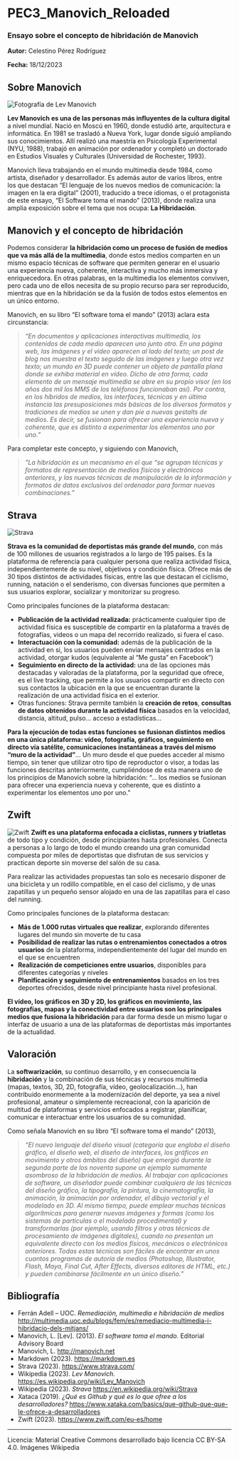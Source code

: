 # PEC3_Manovich_Reloaded
### Ensayo sobre el concepto de hibridación de Manovich

**Autor:** Celestino Pérez Rodríguez

**Fecha:** 18/12/2023

## Sobre Manovich
![Fotografía de Lev Manovich](https://upload.wikimedia.org/wikipedia/commons/thumb/9/93/Lev_Manovich_%E2%80%94_How_to_analyze_culture_using_social_networks.jpg/800px-Lev_Manovich_%E2%80%94_How_to_analyze_culture_using_social_networks.jpg)

**Lev Manovich es una de las personas más influyentes de la cultura digital** a nivel mundial. Nació en Moscú en 1960, donde estudió arte, arquitectura e informática. En 1981 se trasladó a Nueva York, lugar donde siguió ampliando sus conocimientos. Allí realizó una maestría en Psicología Experimental (NYU, 1988),  trabajó en animación por ordenador y completó un doctorado en Estudios Visuales y Culturales (Universidad de Rochester, 1993).

Manovich lleva trabajando en el mundo multimedia desde 1984, como artista, diseñador y desarrollador. Es además autor de varios libros, entre los que destacan “El lenguaje de los nuevos medios de comunicación: la imagen en la era digital” (2001), traducido a trece idiomas, o el protagonista de este ensayo, “El Software toma el mando” (2013), donde realiza una amplia exposición sobre el tema que nos ocupa: **La Hibridación**.

## Manovich y el concepto de hibridación
Podemos considerar **la hibridación como un proceso de fusión de medios que va más allá de la multimedia**, donde estos medios comparten en un mismo espacio técnicas de software que permiten generar en el usuario una experiencia nueva, coherente, interactiva y mucho más inmersiva y enriquecedora. En otras palabras, en la multimedia los elementos conviven, pero cada uno de ellos necesita de su propio recurso para ser reproducido, mientras que en la hibridación se da la fusión de todos estos elementos en un único entorno.

Manovich, en su libro “El software toma el mando” (2013) aclara esta circunstancia: 
> *“En documentos y aplicaciones interactivas multimedia, los contenidos de cada medio aparecen uno junto otro. En una página web, las imágenes y el vídeo aparecen al lado del texto; un post de blog nos muestra el texto seguido de las imágenes y luego otra vez texto; un mundo en 3D puede contener un objeto de pantalla plana donde se exhiba material en vídeo. Dicho de otra forma, cada elemento de un mensaje multimedia se abre en su propio visor (en los años dos mil los MMS de los teléfonos funcionaban así). Por contra, en los híbridos de medios, las interfaces, técnicas y en última instancia las presuposiciones más básicas de los diversos formatos y tradiciones de medios se unen y dan pie a nuevas gestalts de medios. Es decir, se fusionan para ofrecer una experiencia nueva y coherente, que es distinto a experimentar los elementos uno por uno.”*

Para completar este concepto, y siguiendo con Manovich, 
> *"La hibridación es un mecanismo en el que “se agrupan técnicas y formatos de representación de medios físicos y electrónicos anteriores, y las nuevas técnicas de manipulación de la información y formatos de datos exclusivos del ordenador para formar nuevas combinaciones.”*

## Strava
![Strava](https://upload.wikimedia.org/wikipedia/en/2/2e/Strava_cycling_screenshot.png)

**Strava es la comunidad de deportistas más grande del mundo**, con más de 100 millones de usuarios registrados a lo largo de 195 países. Es la plataforma de referencia para cualquier persona que realiza actividad física, independientemente de su nivel, objetivos y condición física. Ofrece más de 30 tipos distintos de actividades físicas, entre las que destacan el ciclismo, running, natación o el senderismo, con diversas funciones que permiten a sus usuarios explorar, socializar y monitorizar su progreso. 

Como principales funciones de la plataforma destacan:
- **Publicación de la actividad realizada:** prácticamente cualquier tipo de actividad física es susceptible de compartir en la plataforma a través de fotografías, videos o un mapa del recorrido realizado, si fuera el caso.
- **Interactuación con la comunidad:** además de la publicación de la actividad en si, los usuarios pueden enviar mensajes centrados en la actividad, otorgar kudos (equivalente al “Me gusta” en Facebook”)
- **Seguimiento en directo de la actividad:** una de las opciones más destacadas y valoradas de la plataforma, por la seguridad que ofrece, es el live tracking, que permite a los usuarios compartir en directo con sus contactos la ubicación en la que se encuentran durante la realización de una actividad física en el exterior.
- Otras funciones: Strava permite también la **creación de retos**, **consultas de datos obtenidos durante la actividad física** basados en la velocidad, distancia, altitud, pulso… acceso a estadísticas…

**Para la ejecución de todas estas funciones se fusionan distintos medios en una única plataforma: vídeo, fotografía, gráficos, seguimiento en directo vía satélite, comunicaciones instantáneas a través del mismo “muro de la actividad”**… Un muro desde el que puedes acceder al mismo tiempo, sin tener que utilizar otro tipo de reproductor o visor, a todas las funciones descritas anteriormente, cumpliéndose de esta manera uno de los principios de Manovich sobre la hibridación: “… los medios se fusionan para ofrecer una experiencia nueva y coherente, que es distinto a experimentar los elementos uno por uno.”

## Zwift
![Zwift](https://www.ciclismoafondo.es/uploads/static/ciclismo/upload/images/gallery/5e8c2b640ee694156a349565/5e8c32700ce694a15d8b47d2-al-detalle-simulador-de-ciclismo-zwift.jpg)
**Zwift es una plataforma enfocada a ciclistas, runners y triatletas** de todo tipo y condición, desde principiantes hasta profesionales. Conecta a personas a lo largo de todo el mundo creando una gran comunidad compuesta por miles de deportistas que disfrutan de sus servicios y practican deporte sin moverse del salón de su casa.

Para realizar las actividades propuestas tan solo es necesario disponer de una bicicleta y un rodillo compatible, en el caso del ciclismo, y de unas zapatillas y un pequeño sensor alojado en una de las zapatillas para el caso del running.

Como principales funciones de la plataforma destacan:
- **Más de 1.000 rutas virtuales que realizar**, explorando diferentes lugares del mundo sin moverte de tu casa
- **Posibilidad de realizar las rutas o entrenamientos conectados a otros usuarios** de la plataforma, independientemente del lugar del mundo en el que se encuentren
- **Realización de competiciones entre usuarios**, disponibles para diferentes categorías y niveles
- **Planificación y seguimiento de entrenamientos** basados en los tres deportes ofrecidos, desde nivel principiante hasta nivel profesional.

**El vídeo, los gráficos en 3D y 2D, los gráficos en movimiento, las fotografías, mapas y la conectividad entre usuarios son los principales medios que fusiona la hibridación** para dar forma desde un mismo lugar o interfaz de usuario a una de las plataformas de deportistas más importantes de la actualidad.

## Valoración
La **softwarización**, su continuo desarrollo, y en consecuencia la **hibridación** y la combinación de sus técnicas y recursos multimedia (mapas, textos, 3D, 2D, fotografía, vídeo, geolocalización…), han contribuido enormemente a la modernización del deporte, ya sea a nivel profesional, amateur o simplemente recreacional, con la aparición de multitud de plataformas y servicios enfocados a registrar, planificar, comunicar e interactuar entre los usuarios de su comunidad.

Como señala Manovich en su libro “El software toma el mando” (2013), 
> *“El nuevo lenguaje del diseño visual (categoría que engloba el diseño gráfico, el diseño web, el diseño de interfaces, los gráficos en movimiento y otros ámbitos del diseño) que emergió durante la segunda parte de los noventa supone un ejemplo sumamente asombroso de la hibridación de medios. Al trabajar con aplicaciones de software, un diseñador puede combinar cualquiera de las técnicas del diseño gráfico, la tipografía, la pintura, la cinematografía, la animación, la animación por ordenador, el dibujo vectorial y el modelado en 3D. Al mismo tiempo, puede emplear muchas técnicas algorítmicas para generar nuevas imágenes y formas (como los sistemas de partículas o el modelado procedimental) y transformarlas (por ejemplo, usando filtros y otras técnicas de procesamiento de imágenes digitales), cuando no presentan un equivalente directo con los medios físicos, mecánicos o electrónicos anteriores. Todas estas técnicas son fáciles de encontrar en unos cuantos programas de autoría de medios (Photoshop, Illustrator, Flash, Maya, Final Cut, After Effects, diversos editores de HTML, etc.) y pueden combinarse fácilmente en un único diseño.”*

## Bibliografía
- Ferrán Adell – UOC. *Remediación, multimedia e hibridación de medios* http://multimedia.uoc.edu/blogs/fem/es/remediacio-multimedia-i-hibridacio-dels-mitjans/
- Manovich, L. [Lev]. (2013). *El software toma el mando.* Editorial Advisory Board
- Manovich, L. http://manovich.net
- Markdown (2023). https://markdown.es
- Strava (2023). https://www.strava.com/
- Wikipedia (2023). *Lev Manovich.* https://es.wikipedia.org/wiki/Lev_Manovich
- Wikipedia (2023). *Strava* https://en.wikipedia.org/wiki/Strava
- Xataca (2019). *¿Qué es Github y qué es lo que ofree a los desarrolladores?* https://www.xataka.com/basics/que-github-que-que-le-ofrece-a-desarrolladores
- Zwift (2023). https://www.zwift.com/eu-es/home

----

Licencia: Material Creative Commons desarrollado bajo licencia CC BY-SA 4.0. Imágenes Wikipedia

